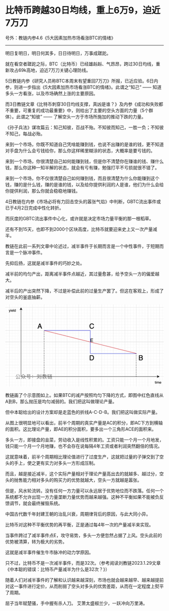 # 比特币跨越30日均线，重上6万9，迫近7万刀

号外：教链内参4.6《5大因素加热市场看涨BTC的情绪》

* * *

明日复明日，明日何其多，日日待明日，万事成蹉跎。

就在看空者蹉跎之际，BTC（比特币）已经雄赳赳、气昂昂，跨过30日均线，重新攻占69k高地，迫近7万刀关键心理防线。

5日教链内参《研究人员称BTC本周末有望重回7万刀》所报，已近应验。6日内参，则进一步指出《5大因素加热市场看涨BTC的情绪》。此谓之“知己” —— 知道多头一方看涨，以及市场确然上涨的主要原因。

而3日教链文章《比特币刺穿30日均线支撑，真凶是谁？》及内参《成功和失败都不重要，可重复的成功最重要》中，则给出了主要的空头方面的力量（5个群体）。此谓之“知彼” —— 了解空头一方于市场所施加的推动下跌的力量。

《孙子兵法》谋攻篇云：知己知彼，百战不殆。不知彼而知己，一胜一负；不知彼不知己，每战必殆。

来到一个市场，你既不知道自己凭啥能赚到钱，也说不出赚的是谁的钱，更不知道对手盘为什么会亏钱给你，那么你这样稀里糊涂的状态，大概率是要亏钱的。

来到一个市场，你很清楚自己如何能赚到钱，但是你不清楚你在赚谁的钱、赚什么钱，那么你这种一知半解的状态，就会有亏有赚，勉强打平不亏损就很不错了。

来到一个市场，你不仅很清楚自己如何赚到钱，而且很清楚为什么你能赚到这个钱，赚的是什么钱，赚的是谁的钱，以及给你提供利润的人是谁，他们为什么会给你提供利润，那么你就会稳稳地赚钱。

4日教链在内参《市场必将有力回击空头的嚣张气焰》中判断，GBTC流出事件或已于4月2日完成中性化转折。

而灰度的GBTC流出事件中心化，或许就是决定市场力量平衡的那一根稻草。

还有不到15天，也即不到2000个区块高度，比特币就要迎来史上又一次产量减半。

教链在此前一系列文章中论述过，减半事件于长期而言是一个中性事件，于短期而言是一个脉冲事件。

先抑后扬，这就是减半事件的巧妙之处。

减半前的均匀产出，距离减半事件点越近，其过量愈甚，给予空头一方的偏爱越大。

减半后的产出突然下降，不过是补偿此前的过量生产罢了。但这在客观上，形成了对空头的釜底抽薪。

![](2024-04-07-A01.png)

教链画了个示意图如上。如果BTC的减产按照均匀下降的方式，即图中红色直线从A到B，那么抛压是均匀减弱的。我们把这叫做理论产量。

但中本聪给出的设计方案却是走蓝色的折线A-C-D-B。我们把这叫做实际产量。

从图上很明显地可以看出，前半个周期的真实产量是AC的积分，即AC下方到横轴的面积。这比理论产量，即AE的积分面积，要多出一个三角形ACE的面积来。

多头一方，即接盘的韭菜，劳动收入是线性积累的。工资只能一个月一个月地发，钱只能一个月一个月地赚，也不会存在说每隔4年工资或者利润突然翻倍的情况。

这就意味着，前半个周期相比理论值进行了过度生产，这就把过量的子弹交到了空头的手上，使之更有实力对多头一方形成压制。

而且，越是接近减半，这个实际产量相对于理论产量高出去的就越多、越过分，空头的抛售能力相对多头的购买力的优势就越大，空头一方就越是嚣张。

但是，风水轮流转。没有任何一方力量可以永远居于优势地位而不跌落。任何一个系统都不允许出现一方力量垄断力量优势而越来越强。这种不平衡如果不能被负反馈调节，就会最终摧毁系统。

中国古代数千年封建王朝的治乱兴衰，周期律背后的原因，与此大同小异。

比特币对这种不平衡优势的再平衡，正是通过每4年一次的产量减半来实现。

当事件跨过了减半事件点E，攻守易势，多头一方便忽然占据了上风。空头此前的优势被清算，转为极大的劣势。

这就是减半事件催生牛市脉冲的动力学原因。

只不过，比特币不是一次减半事件，而是32次。（参考阅读刘教链2023.1.29文章《中本聪的错误：比特币产量减半为什么是32次？》）

随着人们对减半事件的了解和认识越来越深刻，市场也就会越来越早、越来越提前对这一事件进行定价，从而削弱了空头对多头的优势差距，从而在一定程度上熨平了周期。

屈子当年赋楚骚，手中握有杀人刀。
艾萧太盛椒兰少，一跃冲向万里涛。
